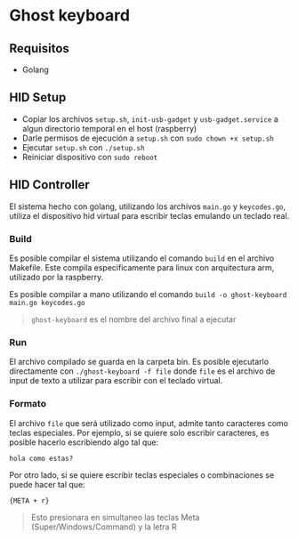 
# Ghost keyboard

## Requisitos

- Golang

## HID Setup

- Copiar los archivos `setup.sh`, `init-usb-gadget` y `usb-gadget.service` a algun directorio temporal en el host (raspberry)
- Darle permisos de ejecución a `setup.sh` con `sudo chown +x setup.sh`
- Ejecutar `setup.sh` con `./setup.sh`
- Reiniciar dispositivo con `sudo reboot`

## HID Controller

El sistema hecho con golang, utilizando los archivos `main.go` y `keycodes.go`, utiliza el dispositivo hid virtual para escribir teclas emulando un teclado real.

### Build

Es posible compilar el sistema utilizando el comando `build` en el archivo Makefile. Este compila especificamente para linux con arquitectura arm, utilizado por la raspberry.

Es posible compilar a mano utilizando el comando `build -o ghost-keyboard main.go keycodes.go`
> `ghost-keyboard` es el nombre del archivo final a ejecutar

### Run

El archivo compilado se guarda en la carpeta bin. Es posible ejecutarlo directamente con `./ghost-keyboard -f file` donde `file` es el archivo de input de texto a utilizar para escribir con el teclado virtual.

### Formato

El archivo `file` que será utilizado como input, admite tanto caracteres como teclas especiales.
Por ejemplo, si se quiere solo escribir caracteres, es posible hacerlo escribiendo algo tal que:
```
hola como estas?
```
Por otro lado, si se quiere escribir teclas especiales o combinaciones se puede hacer tal que:
```
{META + r}
```
> Esto presionara en simultaneo las teclas Meta (Super/Windows/Command) y la letra R

